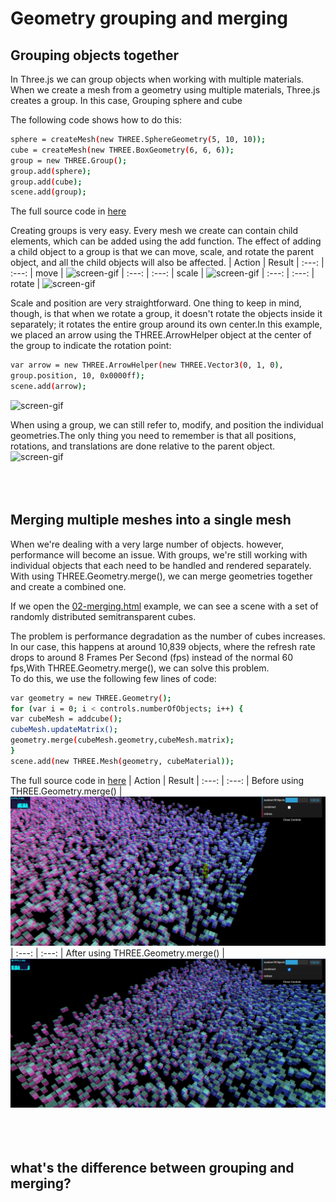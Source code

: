 # Geometry grouping and merging
## Grouping objects together
In Three.js we can group objects when working with multiple materials. When we create a mesh from a geometry using multiple materials, Three.js creates a group.
In this case, Grouping sphere and cube
<!-- <img src="https://github.com/cg2021c/threejs-presentation-anak-ambis/blob/main/Grouping%20and%20Merging/image/picture1.jpg?raw=true"> -->
The following code shows how to do this:
```bash
sphere = createMesh(new THREE.SphereGeometry(5, 10, 10));
cube = createMesh(new THREE.BoxGeometry(6, 6, 6));
group = new THREE.Group();
group.add(sphere);
group.add(cube);
scene.add(group);
```
The full source code in [here](https://github.com/cg2021c/threejs-presentation-anak-ambis/blob/main/Grouping%20and%20Merging/01-grouping.html)

Creating groups is very easy. Every mesh we create can contain child elements, which can be added using the add function. The effect of adding a child object to a group is that we can move, scale, and rotate the parent object, and all the child objects will also be affected.
| Action | Result 
| :---: | :---: 
| move | ![screen-gif](https://media.giphy.com/media/k5PO2tWz5d8mw6d7on/giphy.gif)
| :---: | :---: 
| scale | ![screen-gif](https://media.giphy.com/media/Pkg8NKirneAbjfKksg/giphy.gif)
| :---: | :---: 
| rotate | ![screen-gif](https://media.giphy.com/media/70EDp6aHFIP24sSZhF/giphy.gif)

Scale and position are very straightforward. One thing to keep in mind, though, is that when we rotate a group, it doesn't rotate the objects inside it separately; it rotates the entire group around its own center.In this example, we placed an arrow using the THREE.ArrowHelper object at the center of the group to indicate the rotation point:

```bash
var arrow = new THREE.ArrowHelper(new THREE.Vector3(0, 1, 0),
group.position, 10, 0x0000ff);
scene.add(arrow);
```

![screen-gif](https://media.giphy.com/media/t0wJi4NIbG5SkPQiii/giphy.gif)

When using a group, we can still refer to, modify, and position the individual geometries.The only thing you need to remember is that all positions, rotations, and translations are done relative to the parent object.<br>
![screen-gif](https://media.giphy.com/media/kjQJzgdeNtr57gMhiq/giphy.gif)
<br>
<br>
<br>
<br>
## Merging multiple meshes into a single mesh
When we're dealing with a very large number of objects. however, performance will become an issue. With groups, we're still working with individual objects that each
need to be handled and rendered separately. With using THREE.Geometry.merge(), we can merge geometries together and create a combined one.<br>

If we open the [02-merging.html](https://cg2021c.github.io/threejs-presentation-anak-ambis/learning-threejs-master/chapter-08/02-merging.html) example, we can see a scene with a set of randomly distributed semitransparent cubes.<br>
<!-- <img src="https://github.com/cg2021c/threejs-presentation-anak-ambis/blob/main/Grouping%20and%20Merging/image/picture3.jpg?raw=true"> -->
The problem is performance degradation as the number of cubes increases. In our case, this happens at around 10,839 objects, where the refresh rate drops to around 8 Frames Per Second (fps) instead of the normal 60 fps,With THREE.Geometry.merge(), we can solve this problem.<br>
To do this, we use the following few lines of code:
```bash
var geometry = new THREE.Geometry();
for (var i = 0; i < controls.numberOfObjects; i++) {
var cubeMesh = addcube();
cubeMesh.updateMatrix();
geometry.merge(cubeMesh.geometry,cubeMesh.matrix);
}
scene.add(new THREE.Mesh(geometry, cubeMaterial));
```
The full source code in [here](https://github.com/cg2021c/threejs-presentation-anak-ambis/blob/main/Grouping%20and%20Merging/02-merging.html)
| Action | Result 
| :---: | :---: 
| Before using THREE.Geometry.merge() | <img src="https://github.com/cg2021c/threejs-presentation-anak-ambis/blob/main/Grouping%20and%20Merging/image/picture3.jpg?raw=true">
| :---: | :---: 
| After using THREE.Geometry.merge() | <img src="https://github.com/cg2021c/threejs-presentation-anak-ambis/blob/main/Grouping%20and%20Merging/image/picture4.jpg?raw=true">
<br>
<br>
<br>
<br>

## what's the difference between grouping and merging?
